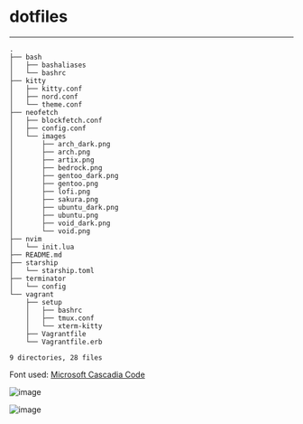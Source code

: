 # dotfiles
---

```
.
├── bash
│   ├── bashaliases
│   └── bashrc
├── kitty
│   ├── kitty.conf
│   ├── nord.conf
│   └── theme.conf
├── neofetch
│   ├── blockfetch.conf
│   ├── config.conf
│   └── images
│       ├── arch_dark.png
│       ├── arch.png
│       ├── artix.png
│       ├── bedrock.png
│       ├── gentoo_dark.png
│       ├── gentoo.png
│       ├── lofi.png
│       ├── sakura.png
│       ├── ubuntu_dark.png
│       ├── ubuntu.png
│       ├── void_dark.png
│       └── void.png
├── nvim
│   └── init.lua
├── README.md
├── starship
│   └── starship.toml
├── terminator
│   └── config
└── vagrant
    ├── setup
    │   ├── bashrc
    │   ├── tmux.conf
    │   └── xterm-kitty
    ├── Vagrantfile
    └── Vagrantfile.erb

9 directories, 28 files
```

Font used: [Microsoft Cascadia Code](https://github.com/microsoft/cascadia-code)

![image](https://user-images.githubusercontent.com/76640319/141664479-3273c4c4-ddb6-4a30-bd4c-e233ccd14d00.png)

![image](https://user-images.githubusercontent.com/76640319/141664541-d4d06174-7f80-4116-a77b-00d43e70950d.png)
